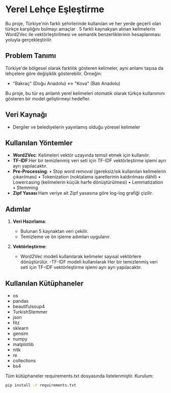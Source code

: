# Yerel Lehçe Eşleştirme

Bu proje, Türkiye'nin farklı şehirlerinde kullanılan ve her yerde geçerli olan türkçe karşılığını bulmayı amaçlar . 5 farklı kaynakyan alınan kelimelerin Word2Vec ile vektörleştirilmesi ve semantik benzerliklerinin hesaplanması yoluyla gerçekleştirilir.

## Problem Tanımı

Türkiye'de bölgesel olarak farklılık gösteren kelimeler, aynı anlamı taşısa da lehçelere göre değişiklik gösterebilir. Örneğin:

- "Bakraç" (Doğu Anadolu) ↔ "Kova" (Batı Anadolu)

Bu proje, bu tür eş anlamlı yerel kelimeleri otomatik olarak türkçe kullanımını gösteren bir model geliştirmeyi hedefler.

## Veri Kaynağı

- Dergiler ve belediyelerin yayınlamış olduğu yöresel kelimeler

##  Kullanılan Yöntemler

- **Word2Vec**: Kelimeleri vektör uzayında temsil etmek için kullanılır.
- **TF-IDF**:Her bir temizlenmiş veri seti için TF-IDF vektörleştirme 
işlemi ayrı ayrı yapılacaktır.
- **Pre-Processing**:
   • Stop word removal (gereksiz/sık kullanılan kelimelerin çıkarılması) 
   • Tokenization (noktalama işaretlerinin kaldırılması dâhil) 
   • Lowercasing (kelimelerin küçük harfe dönüştürülmesi) 
   • Lemmatization 
   • Stemming 
- **Zipf Yasası**:Ham veriye ait Zipf yasasına göre log-log grafiği çizilir. 

##  Adımlar

1. **Veri Hazırlama**:
   - Bulunan 5 kaynaktan veri çekilir.
   - Temizleme ve ön işleme adımları uygulanır.

2. **Vektörleştirme**:
   - Word2Vec modeli kullanılarak kelimeler sayısal vektörlere dönüştürülür.
   -TF-IDF modeli kullanılarak Her bir temizlenmiş veri seti için TF-IDF vektörleştirme 
işlemi ayrı ayrı yapılacaktır.

## Kullanılan Kütüphaneler
- os
- pandas
- beautifulsoup4
- TurkishStemmer
- json
- fitz
- sklearn
- gensim
- numpy
- matplotlib
- nltk
- re
- collections
- bs4

Tüm kütüphaneler requirements.txt dosyasında listelenmiştir.
Kurulum:
```bash
pip install -r requirements.txt
```


